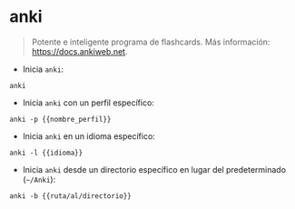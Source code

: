 # anki

> Potente e inteligente programa de flashcards.
> Más información: <https://docs.ankiweb.net>.

- Inicia `anki`:

`anki`

- Inicia `anki` con un perfil específico:

`anki -p {{nombre_perfil}}`

- Inicia `anki` en un idioma específico:

`anki -l {{idioma}}`

- Inicia `anki` desde un directorio específico en lugar del predeterminado (`~/Anki`):

`anki -b {{ruta/al/directorio}}`
